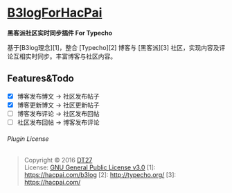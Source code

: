 # [B3logForHacPai](https://dt27.org/php/b3log-hacpai-typecho/)
**黑客派社区实时同步插件 For Typecho**

基于[B3log理念][1]，整合 [Typecho][2] 博客与 [黑客派][3] 社区，实现内容及评论互相实时同步。丰富博客与社区内容。

## Features&Todo 
* [x] 博客发布博文 -> 社区发布帖子
* [x] 博客更新博文 -> 社区更新帖子
* [ ] 博客发布评论 -> 社区发布回帖
* [ ] 社区发布回帖 -> 博客发布评论

###### Plugin License
> Copyright © 2016 [DT27](https://dt27.org)  
> License: [GNU General Public License v3.0](http://www.gnu.org/licenses/gpl-3.0.html)
 [1]: https://hacpai.com/b3log
 [2]: http://typecho.org/
 [3]: https://hacpai.com/